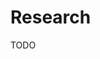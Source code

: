 # Research

TODO

<!--
https://tokenfomo.io/
https://tokensniffer.com/
https://moonarch.app/
https://poocoin.app/ape
https://memetools.app/
https://coinpaprika.com/
https://vfat.tools/
https://tokenterminal.com/
https://cryptofees.info/
https://moneyprinter.info/
https://openorgs.info/
https://messari.io/asset/thorchain/profile/investors
-->
